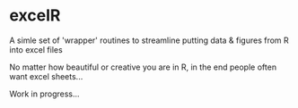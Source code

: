 # excelR

A simle set of 'wrapper' routines to streamline putting data & figures from R into excel files

No matter how beautiful or creative you are in R, in the end people often want excel sheets...

Work in progress...
